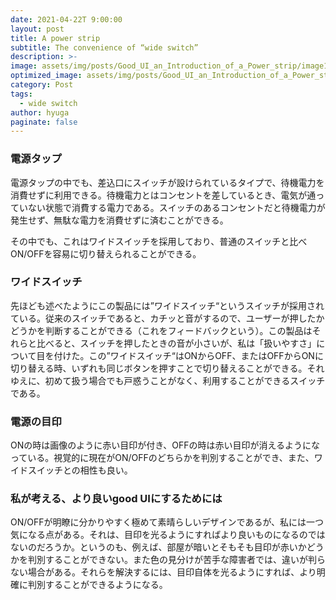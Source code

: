 ```yaml
---
date: 2021-04-22T 9:00:00
layout: post
title: A power strip
subtitle: The convenience of “wide switch”
description: >-
image: assets/img/posts/Good_UI_an_Introduction_of_a_Power_strip/image1.jpg
optimized_image: assets/img/posts/Good_UI_an_Introduction_of_a_Power_strip/image1_resized_thumbnail.jpg
category: Post
tags: 
  - wide switch
author: hyuga
paginate: false
---
```


### 電源タップ
電源タップの中でも、差込口にスイッチが設けられているタイプで、待機電力を消費せずに利用できる。待機電力とはコンセントを差しているとき、電気が通っていない状態で消費する電力である。スイッチのあるコンセントだと待機電力が発生せず、無駄な電力を消費せずに済むことができる。

 その中でも、これはワイドスイッチを採用しており、普通のスイッチと比べON/OFFを容易に切り替えられることができる。

### ワイドスイッチ
先ほども述べたようにこの製品には”ワイドスイッチ“というスイッチが採用されている。従来のスイッチであると、カチッと音がするので、ユーザーが押したかどうかを判断することができる（これをフィードバックという）。この製品はそれらと比べると、スイッチを押したときの音が小さいが、私は「扱いやすさ」について目を付けた。この”ワイドスイッチ“はONからOFF、またはOFFからONに切り替える時、いずれも同じボタンを押すことで切り替えることができる。それゆえに、初めて扱う場合でも戸惑うことがなく、利用することができるスイッチである。

### 電源の目印
ONの時は画像のように赤い目印が付き、OFFの時は赤い目印が消えるようになっている。視覚的に現在がON/OFFのどちらかを判別することができ、また、ワイドスイッチとの相性も良い。

### 私が考える、より良いgood UIにするためには
 ON/OFFが明瞭に分かりやすく極めて素晴らしいデザインであるが、私には一つ気になる点がある。それは、目印を光るようにすればより良いものになるのではないのだろうか。というのも、例えば、部屋が暗いとそもそも目印が赤いかどうかを判別することができない。また色の見分けが苦手な障害者では、違いが判らない場合がある。それらを解決するには、目印自体を光るようにすれば、より明確に判別することができるようになる。
